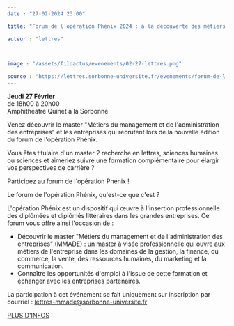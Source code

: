 ```yaml
---
date : "27-02-2024 23:00"

title: "Forum de l'opération Phénix 2024 : à la découverte des métiers de l'entreprise"

auteur : "lettres" 

 

image : "/assets/fildactus/evenements/02-27-lettres.png"

source : "https://lettres.sorbonne-universite.fr/evenements/forum-de-l-operation-phenix-2024-a-la-decouverte-des-metiers-de-l-entreprise"
---
```


__Jeudi 27 Février__  
de 18h00 à 20h00  
Amphithéâtre Quinet à la Sorbonne

Venez découvrir le master "Métiers du management et de l'administration des entreprises" et les entreprises qui recrutent lors de la nouvelle édition du forum de l'opération Phénix.

Vous êtes titulaire d'un master 2 recherche en lettres, sciences humaines ou sciences et aimeriez suivre une formation complémentaire pour élargir vos perspectives de carrière ? 

Participez au forum de l'opération Phénix !

Le forum de l'opération Phénix, qu'est-ce que c'est ?

L'opération Phénix est  un dispositif qui œuvre à l'insertion professionnelle des diplômées et diplômés littéraires dans les grandes entreprises. Ce forum vous offre ainsi l'occasion de :  
- Découvrir le master "Métiers du management et de l'administration des entreprises" (MMADE) : un master à visée professionnelle qui ouvre aux métiers de l'entreprise dans les domaines de la gestion, la finance, du commerce, la vente, des ressources humaines, du marketing et la communication.  
- Connaître les opportunités d'emploi à l'issue de cette formation et échanger avec les entreprises partenaires.

La participation à cet événement se fait uniquement sur inscription par courriel : lettres-mmade@sorbonne-universite.fr

[PLUS D'INFOS](https://lettres.sorbonne-universite.fr/evenements/forum-de-l-operation-phenix-2024-a-la-decouverte-des-metiers-de-l-entreprise)